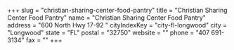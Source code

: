 +++
slug = "christian-sharing-center-food-pantry"
title = "Christian Sharing Center Food Pantry"
name = "Christian Sharing Center Food Pantry"
address = "600 North Hwy 17-92 "
cityIndexKey = "city-fl-longwood"
city = "Longwood"
state = "FL"
postal = "32750"
website = ""
phone = "407 691-3134"
fax = ""
+++
